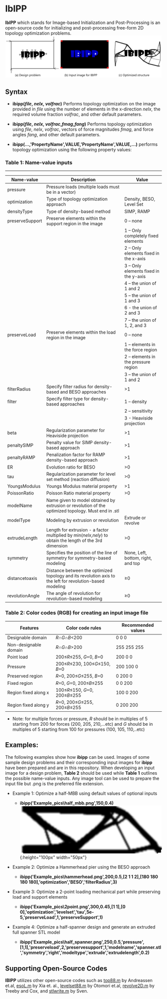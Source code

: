 # IbIPP
 **IbIPP** which stands for Image-based Initialization and Post-Processing
 is an open-source code for initializing and post-processing free-form 2D topology optimization problems.
 ![IBIPP problem](Example_pics/IBIPP.png?raw=true "IBIPP top")

 ## Syntax
 * **ibipp(*file*, *nelx*, *volfrac*)** Performs topology optimization on the image provided in *file* using the number of elements in the x-direction *nelx*, the required volume fraction *volfrac*, and other default parameters.

 * **ibipp(*file*, *nelx*, *volfrac*,*fmag*,*fang*)** Performs topology optimization using *file*, *nelx*, *volfrac*, vectors of force magnitudes *fmag*, and force angles *fang*, and other default parameters.

 * **ibipp(...,'PropertyName',VALUE,'PropertyName',VALUE,...)** performs topology optimization using the following property values:
 ### Table 1: Name-value inputs
--------------------------------------------------------------------------------------------------------------------
 |    Name-value     |                      Description          |    Value                          |
 |-------------------|---------------------------------------------------------|-----------------------------------|
 |  pressure         |   Pressure loads (multiple loads must be in a vector)   |                                   |
 |  optimization     |   Type of topology optimization approach                |  Density, BESO, Level Set         |
 |  densityType      |    Type of density-based method                         |  SIMP, RAMP                       |
 |  preserveSupport  |  Preserve elements within the support region in the image |  0 – none                       |
 |                   |                                                         | 1 – Only completely fixed elements|
 |                   |                                                         | 2 – Only elements fixed in the x-axis|
 |                   |                                                         | 3 – Only elements fixed in the y-axis|
 |                   |                                                         | 4 – the union of 1 and 2|
 |                   |                                                         | 5 – the union of 1 and 3|
 |                   |                                                         | 6 - the union of 2 and 3|
 |                   |                                                         | 7 – the union of 1, 2, and 3|
 | preserveLoad      |  Preserve elements within the load region in the image  | 0 – none|
 |                   |                                                         | 1 – elements in the force region|
 |                   |                                                         | 2 – elements in the pressure region|
 |                   |                                                         | 3 – the union of 1 and 2  |
 |  filterRadius     |   Specify filter radius for density-based and BESO approaches | >1|
 |  filter           |   Specify filter type for density-based approaches      | 1 – density|
 |                   |                                                         | 2 – sensitivity|
 |                   |                                                         | 3 - Heaviside projection|
 |  beta             |  Regularization parameter for Heaviside projection      | >1|
 |  penaltySIMP      |  Penalty value for SIMP density-based approach          | >1|
 |  penaltyRAMP      |  Penalization factor for RAMP density-based approach    | >1|
 |  ER               |  Evolution ratio for BESO                               | >0|
 |  tau              |  Regularization parameter for level set method (reaction diffusion) | >0 |
 |  YoungsModulus    |  Youngs Modulus material property                       | >1 |
 |  PoissonRatio     |   Poisson Ratio material property                       | >0 |
 |  modelName        | Name given to model obtained by extrusion or revolution of the optimized topology. Must end in .stl |
 |  modelType        |  Modeling by extrusion or revolution                    | Extrude or revolve |
 |  extrudeLength    |  Length for extrusion - a factor multiplied by min(*nelx*,*nely*) to obtain the length of the 3rd dimension| >0 |
 |  symmetry         | Specifies the position of the line of symmetry for symmetry-based modeling | None, Left, bottom, right, and top |
 |  distancetoaxis   | Distance between the optimized topology and its revolution axis to the left for revolution-based modeling | ≥0 |
 |  revolutionAngle  | The angle of revolution for revolution-based modeling   | ≥0 |

 ###   Table 2: Color codes (RGB) for creating an input image file
 | Features              |  Color code rules                 | Recommended values  |                                     
 |-----------------------|-----------------------------------|---------------------|
 | Designable domain     |  *R*∩*G*∩*B*<200                  |     0     0     0   |
 | Non-designable domain |	*R*∩*G*∩*B*>200                  |    255   255   255  |
 | Point load            |  200≤*R*≤255, *G*=0, *B*=0        |    200    0     0   |
 | Pressure              |  200≤*R*≤230, 100≤*G*≤150, *B*=0  |   200   100    0    |
 | Preserved region      |  *R*=0, 200≤*G*≤255, *B*=0        |     0    200    0   |
 | Fixed region          |  *R*=0, *G*=0, 200≤*B*≤255        |     0     0    200  |
 | Region fixed along x	 |  100≤*R*≤150, *G*=0, 200≤*B*≤255  |   100    0    200   |
 | Region fixed along y	 |  *R*=0, 200≤*G*≤255, 200≤*B*≤255  |    0    200   200   |     
  *  Note: for multiple forces or pressure, *R* should be in multiples of 5
    starting from 200 for forces (200, 205, 210,...etc) and *G* should be
    in multiples of 5 starting from 100 for pressures (100, 105, 110,..etc)
## Examples:

The following examples show how **ibipp** can be used.
Images of some sample design problems and their corresponding input images for **ibipp** have been prepared and are in this repository. When developing an input image for a design problem, **Table 2** should be used while **Table 1** outlines the possible name-value inputs. Any image tool can be used to prepare the input file but .png is the preferred file extension.

  *  Example 1:
    Optimize a half-MBB using default values of optional inputs
     - **ibipp('Example_pics\half_mbb.png',150,0.4)**
![](Example_pics/top_half_mbb.jpg){:height="100px" width="50px"}

  *  Example 2:
     Optimize a Hammerhead pier using the BESO approach
     - **ibipp('Example_pics\hammerhead.png',200,0.5,[2 1 1 2],[180 180 180 180],'optimization','BESO','filterRadius',3)**

  *  Example 3:
     Optimize a 2-point loading mechanical part while preserving load and support elements
     - **ibipp('Example_pics\2point.png',300,0.45,[1 1],[0 0],'optimization','levelset','tau',5e-5,'preserveLoad',1,'preserveSupport',1)**

  *  Example 4:
     Optimize a half-spanner design and generate an extruded full spanner STL model
     - **ibipp('Example_pics\half_spanner.png',250,0.5,'pressure',[1,1],'preserveload',2,'preservesupport',1,'modelname','spanner.stl','symmetry','right','modeltype','extrude','extrudelength',0.2)**


## Supporting Open-Source Codes
**IBIPP** utilizes other open-source codes such as [top88.m](https://www.topopt.mek.dtu.dk/apps-and-software) by
Andreassen et.al, [esoL.m](https://link.springer.com/article/10.1007/s11831-016-9203-2) by Xia et. al., [levelset88.m](http://www.osdel.me.kyoto-u.ac.jp/members/yamada/codes.html.) by Otomori et.al,
[revolve2D.m](http://www.k-wave.org/) by Treeby and Cox, and [stlwrite.m](https://www.mathworks.com/matlabcentral/fileexchange/20922-stlwrite-write-ascii-or-binary-stl-files) by Sven.
